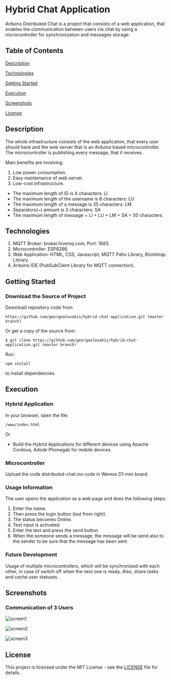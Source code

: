 # Hybrid Chat Application

Arduino Distributed Chat is a project that consists of a web application, that enables the communication between users via chat by using a microcontroller for synchronization and messages storage.

## Table of Contents

[Description](#description)

[Technologies](#technologies)

[Getting Started](#getting-started)

[Execution](#execution)

[Screenshots](#screenshots)

[License](#license)

## Description

The whole infrastructure consists of the web application, that every user should have and the web server that is an Arduino based microcontroller. The microcontroller is publishing every message, that it receives. 

Main benefits are involving:
1. Low power consumption.
2. Easy maintenance of web server.
3. Low-cost infrastructure.

* The maximum length of ID is 4 characters: LI
* The maximum length of the username is 8 characters: LU
* The maximum length of a message is 35 characters: LM
* Separators(~) amount is 3 characters: SA
* The maximum length of message = LI + LU + LM + SA = 50 characters

## Technologies

1.	MQTT Broker: broker.hivemq.com, Port: 1883.
2.	Microcontroller: ESP8266.
3.	Web Application: HTML, CSS, Javascript, MQTT Paho Library, Bootstrap Library.
4.	Arduino IDE (PubSubClient Library for MQTT connection).

## Getting Started

### Download the Source of Project

Download repository code from:

``` https://github.com/georgealexakis/hybrid-chat-application.git (master branch) ```

Or get a copy of the source from:

``` $ git clone https://github.com/georgealexakis/hybrid-chat-application.git (master branch) ```

Run:

``` npm install ```

to install dependencies.

## Execution

### Hybrid Application
In your browser, open the file:

    /www/index.html

Or

* Build the Hybrid Applications for different devices using Apache Cordova, Adode Phonegab for mobile devices.

### Microcontroller 

Upload the code distributed-chat.ino code in Wemos D1 mini board.

### Usage Information

The user opens the application as a web page and does the following steps:

1. Enter the name.
2. Then press the login button (last from right).
3. The status becomes Online.
4. Text input is activated.
5. Enter the text and press the send button.
6. When the someone sends a message, the message will be send also to the sender to be sure that the message has been sent.

### Future Development

Usage of multiple microcontrollers, which will be synchronized with each other, in case of switch off when the next one is ready. Also, share tasks and cache user statuses.

## Screenshots

### Communication of 3 Users

![screen1](screenshots/screen1.png)

![screen2](screenshots/screen2.png)

![screen3](screenshots/screen3.png)

## License

This project is licensed under the MIT License - see the [LICENSE](LICENSE) file for details.